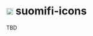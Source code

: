 # <img src="https://avatars0.githubusercontent.com/u/11345641?s=88&v=4" alt="VRK" width="18"/> suomifi-icons

TBD
